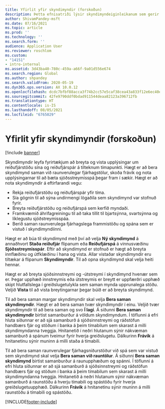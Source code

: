 ```yaml
---
title: Yfirlit yfir skyndimyndir (forskoðun)
description: Þetta efnisatriði lýsir skyndimyndeiginleikanum sem gerir notanda kleift að vista sjóðsstreymisspá fyrir greiningu eða samanburð við rauntölur síðar. Þegar búið er að mynda sjóðsstreymisspá er hægt að vista þá spá sem „skyndimynd“. Síðan er hægt að nota skjámyndirnar til að breyta lyklunum sem voru teknir með í spánni eða bera spá í skyndimynd saman við rauntölur.
author: ShivamPandey-msft
ms.date: 07/16/2021
ms.topic: article
ms.prod: ''
ms.technology: ''
ms.search.form: ''
audience: Application User
ms.reviewer: roschlom
ms.custom:
- "14151"
- intro-internal
ms.assetid: 3d43ba40-780c-459a-a66f-9a01d556e674
ms.search.region: Global
ms.author: shpandey
ms.search.validFrom: 2020-05-19
ms.dyn365.ops.version: AX 10.0.12
ms.openlocfilehash: dcdc7bfbf88acca3f74b2cc57e5caf38cea43a833f12e6ec40eebcb9b249b059
ms.sourcegitcommit: 42fe9790ddf0bdad911544deaa82123a396712fb
ms.translationtype: HT
ms.contentlocale: is-IS
ms.lasthandoff: 08/05/2021
ms.locfileid: "6765029"
---
```

# <a name="snapshots-overview-preview"></a>Yfirlit yfir skyndimyndir (forskoðun)

[!include [banner](../includes/banner.md)]

Skyndimyndir leyfa fyrirtækjum að breyta og vista upplýsingar um reiðufjárstöðu sína og reiðufjárspár á tilteknum tímapunkti. Hægt er að bera skyndimynd saman við raunverulegar fjárhagstölur, skoða frávik og nota upplýsingarnar til að bæta sjóðsstreymisspá þegar fram í sækir. Hægt er að nota skyndimyndir á eftirfarandi vegu:

- Rekja reiðufjárstöðu og reiðufjárspár yfir tíma.
- Sía gögnin til að sýna undirmengi lögaðila sem skyndimynd var stofnuð fyrir.
- Breyta reiðufjárstöðu og reiðufjárspá sem kerfið myndaði.
- Framkvæmið áhrifagreiningu til að taka tillit til bjartsýnna, svartsýnna og líklegustu sjóðstreymisspáa.
- Berið saman raunverulega fjárhagslega frammistöðu og spána sem er vistuð í skyndimyndiinni.

Hægt er að búa til skyndimynd með því að velja **Ný skyndimynd** á annaðhvort **Staða reiðufjár** flipanum eða **Reiðufjárspá** á vinnusvæðinu **Sjóðsstreymisspár**. Eftir að skyndimynd er stofnuð er hægt að breyta innflæðinu og útfklæðinu í hana og vista. Allar vistaðar skyndimyndir eru tiltækar á flipanum **Skyndimyndir**. Til að opna skyndimynd skal velja heiti hennar.

Hægt er að breyta sjóðsinnstreymi og -útstreymi í skyndimynd hvenær sem er. Þegar upphæð innstreymis eða útstreymis er breytt er uppfærðri upphæð skipt hlutfallslega í greiðslugetulykla sem saman mynda upprunalega stöðu. Veljið **Vista** til að vista breytingarnar þegar búið er að breyta skyndimynd.

Til að bera saman margar skyndimyndir skal velja **Bera saman skyndimyndir**. Hægt er að bera saman tvær skyndimyndir í einu. Veljið tvær skyndimyndir til að bera saman og svo **Í lagi**. Á síðunni **Bera saman skyndimyndir** birtist samanburður á völdum skyndimyndum. Í töflunni á efri hluta síðunnar er að sjá samanburð á sjóðsinnstreymi og ráðstöfun handbærs fjár og stöðum í banka á þeim tímabilum sem skarast á milli skyndimyndanna tveggja. Hnitanetið í neðri hlutanum sýnir nákvæman samanburð á spánum tveimur fyrir hverja greiðslugetu. Dálkurinn **Frávik** á hnitanetinu sýnir muninn á milli staða á tímabili.

Til að bera saman raunverulegar fjárhagsniðurstöður við spá sem var vistuð sem skyndimynd skal velja **Bera saman við rauntölur**. Á síðunni **Bera saman skyndimynd** birtist samanburður á raunupphæðum og spánni. Í töflunni á efri hluta síðunnar er að sjá samanburð á sjóðsinnstreymi og ráðstöfun handbærs fjár og stöðum í banka á þeim tímabilum sem skarast á milli skyndimyndanna tveggja. Hnitanetið á neðri hlutanum sýnir nákvæman samanburð á raunstöðu á hverju tímabili og spástöðu fyrir hverja greiðslugetuupphæð. Dálkurinn **Frávik** á hnitanetinu sýnir muninn á milli raunstöðu á tímabili og spástöðu.

[!INCLUDE[footer-include](../../includes/footer-banner.md)]

